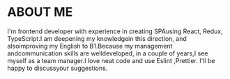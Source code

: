 # ABOUT ME

I'm frontend developer with
experience in creating SPAusing React, Redux, TypeScript.I am deepening my knowledgein this direction, and alsoimproving my English to B1.Because my management andcommunication skills are welldeveloped, in a couple of years,I see myself as a team manager.I love neat code and use Eslint ,Prettier. I'll be happy to discussyour suggestions.
